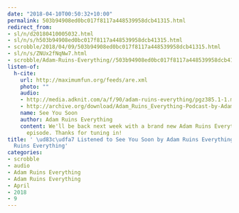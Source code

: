 ```yaml
---
date: "2018-04-10T00:50:32+10:00"
permalink: 503b94908ed0bc017f8117a448539958dcb41315.html
redirect_from:
- sl/n/d20180410005032.html
- sl/n/s/h503b94908ed0bc017f8117a448539958dcb41315.html
- scrobble/2018/04/09/503b94908ed0bc017f8117a448539958dcb41315.html
- sl/n/s/ZNUx2fNqNw7.html
- scrobble/Adam-Ruins-Everything//503b94908ed0bc017f8117a448539958dcb41315.html
listen-of:
  h-cite:
    url: http://maximumfun.org/feeds/are.xml
    photo: ""
    audio:
    - http://media.adknit.com/a/f/90/adam-ruins-everything/pgz385.1-1.mp3
    - http://archive.org/download/Adam_Ruins_Everything-Podcast-by-Adam_Ruins_Everything/See_You_Soon.mp3
    name: See You Soon
    author: Adam Ruins Everything
    content: We'll be back next week with a brand new Adam Ruins Everything podcast
      episode. Thanks for tuning in!
title: ' \ud83c\udfa7 Listened to See You Soon by Adam Ruins Everything From Adam
  Ruins Everything'
categories:
- scrobble
- audio
- Adam Ruins Everything
- Adam Ruins Everything
- April
- 2018
- 9
---
```

